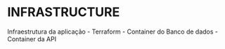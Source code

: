 # INFRASTRUCTURE

Infraestrutura da aplicação
    - Terraform
    - Container do Banco de dados
    - Container da API
